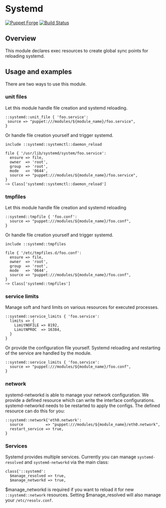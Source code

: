# Systemd

[![Puppet Forge](http://img.shields.io/puppetforge/v/camptocamp/systemd.svg)](https://forge.puppetlabs.com/camptocamp/systemd)
[![Build Status](https://travis-ci.org/camptocamp/puppet-systemd.png?branch=master)](https://travis-ci.org/camptocamp/puppet-systemd)

## Overview

This module declares exec resources to create global sync points for reloading systemd.

## Usage and examples

There are two ways to use this module.

### unit files

Let this module handle file creation and systemd reloading.

```puppet
::systemd::unit_file { 'foo.service':
 source => "puppet:///modules/${module_name}/foo.service",
}
```

Or handle file creation yourself and trigger systemd.

```puppet
include ::systemd::systemctl::daemon_reload

file { '/usr/lib/systemd/system/foo.service':
  ensure => file,
  owner  => 'root',
  group  => 'root',
  mode   => '0644',
  source => "puppet:///modules/${module_name}/foo.service",
}
~> Class['systemd::systemctl::daemon_reload']
```

### tmpfiles

Let this module handle file creation and systemd reloading

```puppet
::systemd::tmpfile { 'foo.conf':
  source => "puppet:///modules/${module_name}/foo.conf",
}
```

Or handle file creation yourself and trigger systemd.

```puppet
include ::systemd::tmpfiles

file { '/etc/tmpfiles.d/foo.conf':
  ensure => file,
  owner  => 'root',
  group  => 'root',
  mode   => '0644',
  source => "puppet:///modules/${module_name}/foo.conf",
}
~> Class['systemd::tmpfiles']
```

### service limits

Manage soft and hard limits on various resources for executed processes.

```puppet
::systemd::service_limits { 'foo.service':
  limits => {
    LimitNOFILE => 8192,
    LimitNPROC  => 16384,
  }
}
```

Or provide the configuration file yourself. Systemd reloading and restarting of the service are handled by the module.

```puppet
::systemd::service_limits { 'foo.service':
  source => "puppet:///modules/${module_name}/foo.conf",
}
```

### network

systemd-networkd is able to manage your network configuration. We provide a
defined resource which can write the interface configurations. systemd-networkd
needs to be restarted to apply the configs. The defined resource can do this
for you:

```puppet
::systemd::network{'eth0.network':
  source          => "puppet:///modules/${module_name}/eth0.network",
  restart_service => true,
}
```

### Services

Systemd provides multiple services. Currently you can manage `systemd-resolved`
and `systemd-networkd` via the main class:

```puppet
class{'::systemd':
  $manage_resolved => true,
  $manage_networkd => true,
```

$manage_networkd is required if you want to reload it for new
`::systemd::network` resources. Setting $manage_resolved will also manage your
`/etc/resolv.conf`.
